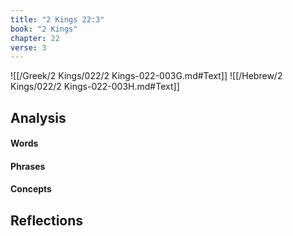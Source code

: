 ```yaml
---
title: "2 Kings 22:3"
book: "2 Kings"
chapter: 22
verse: 3
---
```

![[/Greek/2 Kings/022/2 Kings-022-003G.md#Text]]
![[/Hebrew/2 Kings/022/2 Kings-022-003H.md#Text]]

## Analysis

#### Words

#### Phrases

#### Concepts

## Reflections
